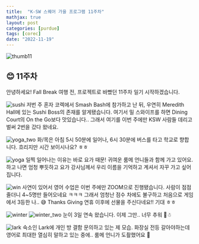 ```yaml
---
title:  "K-SW 스퀘어 가을 프로그램 11주차"
mathjax: true
layout: post
categories: [purdue]
tags: [corec]
date: "2022-11-19"
---
```


![thumb11](/assets/photos/eleven/thumb11.jpg)



## 😊 11주차

안녕하세요! Fall Break 여행 전, 프로젝트로 바빴던 11주차 일기 시작하겠습니다.

![sushi](/assets/photos/eleven/sushi.jpg)
저번 주 혼자 코렉에서 Smash Bash에 참가하고 난 뒤, 우연히 Meredith Hall에 있는 Sushi Boss의 존재를 알게됐습니다.
여기서 밀 스와이프를 하면 Dining Court의 On the Go보다 맛있습니다.. 그래서 여기를 이번 주에만 KSW 사람들 데리고 벌써 2번을 갔다 왔네요.

![yoga_two](/assets/photos/eleven/yoga_two.jpg)
화/목은 아침 5시 50분에 일어나, 6시 30분에 버스를 타고 학교로 향합니다. 흐리지만 시간 보이시나요? ㅎㅎ

![yoga](/assets/photos/eleven/yoga.jpg)
일찍 일어나는 이유는 바로 요가 때문! 귀여운 룸메 언니들과 함께 가고 있어요. 하고 나면 엄청 뿌듯하고 요가 강사님께서 우리 이름을 기억하고 계셔서 자꾸 가고 싶어집니다.

![win](/assets/photos/eleven/win.png)
사연이 있어서 영어 수업은 이번 주에만 ZOOM으로 진행됐습니다. 사람이 점점 줄더니 4~5명만 들어오네요 ㅋㅋㅋ 그래서 엄청난 점수 차에도 불구하고 처음으로 게임에서 3등한 나.. 😅 Thanks Giving 연휴 이후에 선물을 주신다네요!! 기대 ㅎㅎ

![winter](/assets/photos/eleven/winter.jpg)
![winter_two](/assets/photos/eleven/winter_two.jpg)
눈이 3일 연속 왔습니다. 이제 그만.. 너무 추워 🥶☃

![lark](/assets/photos/eleven/lark.jpg)
숙소인 Lark에 개인 방 결함 문의하고 있는 제 모습. 화장실 전등 갈아야하는데 영어로 최대한 열심히 말하고 있는 중에.. 룸메 언니가 도촬했어요 📸